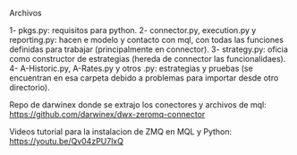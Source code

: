 Archivos

1- pkgs.py: requisitos para python.
2- connector.py, execution.py y reporting.py: hacen e modelo y contacto con mql, con todas las funciones definidas para trabajar (principalmente en connector).
3- strategy.py: oficia como constructor de estrategias (hereda de connector las funcionalidaes).
4- A-Historic.py, A-Rates.py y otros .py: estrategias y pruebas (se encuentran en esa carpeta debido a problemas para importar desde otro directorio).

Repo de darwinex donde se extrajo los conectores y archivos de mql: https://github.com/darwinex/dwx-zeromq-connector 

Videos tutorial para la instalacion de ZMQ en MQL y Python: https://youtu.be/Qv04zPU7lxQ 

